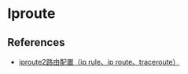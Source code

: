 # Iproute

## References

- [iproute2路由配置（ip rule、ip route、traceroute）](https://www.cnblogs.com/liugp/p/16395089.html)